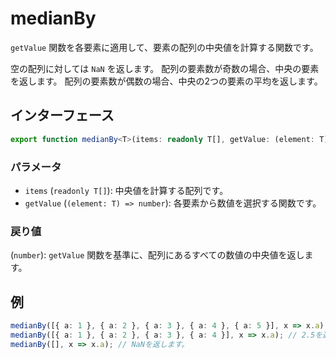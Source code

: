 # medianBy

`getValue` 関数を各要素に適用して、要素の配列の中央値を計算する関数です。

空の配列に対しては `NaN` を返します。
配列の要素数が奇数の場合、中央の要素を返します。
配列の要素数が偶数の場合、中央の2つの要素の平均を返します。

## インターフェース

```typescript
export function medianBy<T>(items: readonly T[], getValue: (element: T) => number): number;
```

### パラメータ

- `items` (`readonly T[]`): 中央値を計算する配列です。
- `getValue` (`(element: T) => number`): 各要素から数値を選択する関数です。

### 戻り値

(`number`): `getValue` 関数を基準に、配列にあるすべての数値の中央値を返します。

## 例

```typescript
medianBy([{ a: 1 }, { a: 2 }, { a: 3 }, { a: 4 }, { a: 5 }], x => x.a); // 3を返します。
medianBy([{ a: 1 }, { a: 2 }, { a: 3 }, { a: 4 }], x => x.a); // 2.5を返します。
medianBy([], x => x.a); // NaNを返します。
```

